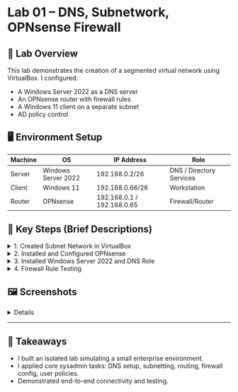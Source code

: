 
# Lab 01 – DNS, Subnetwork, OPNsense Firewall

## 🧩 Lab Overview

This lab demonstrates the creation of a segmented virtual network using VirtualBox. I configured:
- A Windows Server 2022 as a DNS server
- An OPNsense router with firewall rules
- A Windows 11 client on a separate subnet
- AD policy control

## 🖥️ Environment Setup

| Machine | OS | IP Address | Role |
|--------|----|------------|------|
| Server | Windows Server 2022 | 192.168.0.2/26 | DNS / Directory Services |
| Client | Windows 11          | 192.168.0.66/26 | Workstation             |
| Router | OPNsense            | 192.168.0.1 / 192.168.0.65 | Firewall/Router |

## 🔧 Key Steps (Brief Descriptions)

<details>
<summary>1. Created Subnet Network in VirtualBox</summary>
- Created two internal network adapters: `Int_Admin` and `Int_User`
- Connected Server to `Int_Admin`, Client to `Int_User`, Router with two adapters
  ![Subnet Network](README/assets/Project01/AdminConfigurationNetworkVB.png)
  
</details>

<details>
<summary>2. Installed and Configured OPNsense</summary>
- Set up interface assignments
- Configured static IPs for WAN and LAN
- Enabled DNS forwarder and firewall rules
</details>

<details>
<summary>3. Installed Windows Server 2022 and DNS Role</summary>
- Promoted to domain controller
- Configured DNS zone and records
- Verified with `nslookup` and `ping`
</details>

<details>
<summary>4. Firewall Rule Testing</summary>
- Created rules to allow:
  - TCP/UDP 53 for DNS
  - TCP 389 for LDAP
- Tested from Win11 client using `nslookup`
</details>

## 🖼️ Screenshots

<details>
  
### Firewall Rule in OPNsense
![Firewall Rules](./assets/firewall-rule-dns.png)
> Rule allowing TCP/UDP on port 53 for internal LAN subnet.

### Win11 Client Test
![NSLookup Test](./assets/nslookup-success.png)
> Client successfully resolves server domain, confirming DNS routing works.

### DNS Zone Configuration
![DNS Zone](./assets/dns-zone-setup.png)
> Shows the `Portfolio.Lab` zone and A record for `server01.Portfolio.local`.
> </details>
---

## 🧠 Takeaways

- I built an isolated lab simulating a small enterprise environment.
- I applied core sysadmin tasks: DNS setup, subnetting, routing, firewall config, user policies.
- Demonstrated end-to-end connectivity and testing.
